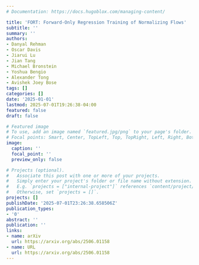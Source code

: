 ```yaml
---
# Documentation: https://docs.hugoblox.com/managing-content/

title: 'FORT: Forward-Only Regression Training of Normalizing Flows'
subtitle: ''
summary: ''
authors:
- Danyal Rehman
- Oscar Davis
- Jiarui Lu
- Jian Tang
- Michael Bronstein
- Yoshua Bengio
- Alexander Tong
- Avishek Joey Bose
tags: []
categories: []
date: '2025-01-01'
lastmod: 2025-07-01T19:26:38-04:00
featured: false
draft: false

# Featured image
# To use, add an image named `featured.jpg/png` to your page's folder.
# Focal points: Smart, Center, TopLeft, Top, TopRight, Left, Right, BottomLeft, Bottom, BottomRight.
image:
  caption: ''
  focal_point: ''
  preview_only: false

# Projects (optional).
#   Associate this post with one or more of your projects.
#   Simply enter your project's folder or file name without extension.
#   E.g. `projects = ["internal-project"]` references `content/project/deep-learning/index.md`.
#   Otherwise, set `projects = []`.
projects: []
publishDate: '2025-07-01T23:26:38.658506Z'
publication_types:
- '0'
abstract: ''
publication: ''
links:
- name: arXiv
  url: https://arxiv.org/abs/2506.01158
- name: URL
  url: https://arxiv.org/abs/2506.01158
---
```

